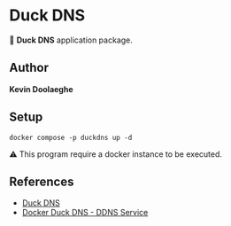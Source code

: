 # Duck DNS

:triangular_flag_on_post: **Duck DNS** application package.

## Author

**Kevin Doolaeghe**

## Setup
```
docker compose -p duckdns up -d
```

:warning: This program require a docker instance to be executed.

## References

* [Duck DNS](https://www.duckdns.org/)
* [Docker Duck DNS - DDNS Service](https://hub.docker.com/r/linuxserver/duckdns)
